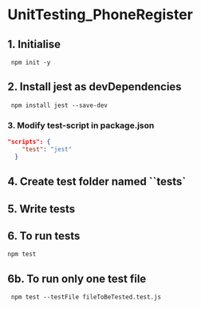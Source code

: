 # UnitTesting_PhoneRegister

## 1. Initialise

```shell
 npm init -y
```

## 2. Install jest as devDependencies

```shell
 npm install jest --save-dev
```

### 3. Modify test-script in package.json

```json
"scripts": {
    "test": "jest"
  }
```

## 4. Create test folder named ``__tests__`

## 5. Write tests

## 6. To run tests

```shell
npm test
```

## 6b. To run only one test file

```shell
 npm test --testFile fileToBeTested.test.js
```
